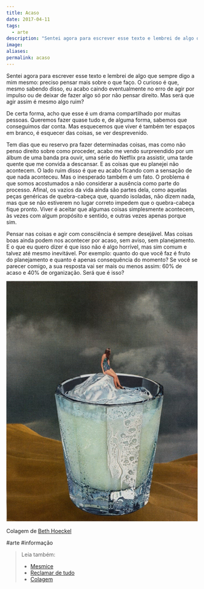 ```yaml
---
title: Acaso
date: 2017-04-11
tags:
  - arte
description: "Sentei agora para escrever esse texto e lembrei de algo que sempre digo a mim mesmo: preciso pensar mais sobre o que faço. O curioso é que…"
image: 
aliases:
permalink: acaso
---
```

Sentei agora para escrever esse texto e lembrei de algo que sempre digo a mim mesmo: preciso pensar mais sobre o que faço. O curioso é que, mesmo sabendo disso, eu acabo caindo eventualmente no erro de agir por impulso ou de deixar de fazer algo só por não pensar direito. Mas será que agir assim é mesmo algo ruim?

De certa forma, acho que esse é um drama compartilhado por muitas pessoas. Queremos fazer quase tudo e, de alguma forma, sabemos que conseguimos dar conta. Mas esquecemos que viver é também ter espaços em branco, é esquecer das coisas, se ver desprevenido.

Tem dias que eu reservo pra fazer determinadas coisas, mas como não penso direito sobre como proceder, acabo me vendo surpreendido por um álbum de uma banda pra ouvir, uma série do Netflix pra assistir, uma tarde quente que me convida a descansar. E as coisas que eu planejei não acontecem. O lado ruim disso é que eu acabo ficando com a sensação de que nada aconteceu. Mas o inesperado também é um fato. O problema é que somos acostumados a não considerar a ausência como parte do processo. Afinal, os vazios da vida ainda são partes dela, como aquelas peças genéricas de quebra-cabeça que, quando isoladas, não dizem nada, mas que se não estiverem no lugar correto impedem que o quebra-cabeça fique pronto. Viver é aceitar que algumas coisas simplesmente acontecem, às vezes com algum propósito e sentido, e outras vezes apenas porque sim.

Pensar nas coisas e agir com consciência é sempre desejável. Mas coisas boas ainda podem nos acontecer por acaso, sem aviso, sem planejamento. E o que eu quero dizer é que isso não é algo horrível, mas sim comum e talvez até mesmo inevitável. Por exemplo: quanto do que você faz é fruto do planejamento e quanto é apenas consequência do momento? Se você se parecer comigo, a sua resposta vai ser mais ou menos assim: 60% de acaso e 40% de organização. Será que é isso?

<img src="/assets/img/acaso-medium.jpeg">

Colagem de [Beth Hoeckel](http://bethhoeckel.com/)


#arte #informação

> Leia também:
> - <a href="/mesmice">Mesmice</a>
> - <a href="/reclamar-de-tudo">Reclamar de tudo</a>
> - <a href="/colagem">Colagem</a>
